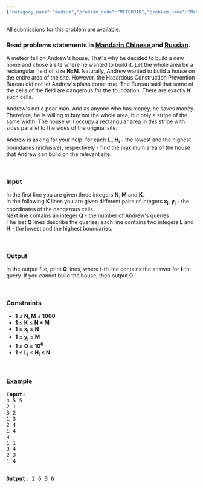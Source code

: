 ```yaml
---
{"category_name":"medium","problem_code":"METEORAK","problem_name":"Meteor","languages_supported":{"0":"ADA","1":"ASM","2":"BASH","3":"BF","4":"C","5":"C99 strict","6":"CAML","7":"CLOJ","8":"CLPS","9":"CPP 4.3.2","10":"CPP 4.9.2","11":"CPP14","12":"CS2","13":"D","14":"ERL","15":"FORT","16":"FS","17":"GO","18":"HASK","19":"ICK","20":"ICON","21":"JAVA","22":"JS","23":"LISP clisp","24":"LISP sbcl","25":"LUA","26":"NEM","27":"NICE","28":"NODEJS","29":"PAS fpc","30":"PAS gpc","31":"PERL","32":"PERL6","33":"PHP","34":"PIKE","35":"PRLG","36":"PYTH","37":"PYTH 3.4","38":"RUBY","39":"SCALA","40":"SCM guile","41":"SCM qobi","42":"ST","43":"TCL","44":"TEXT","45":"WSPC"},"max_timelimit":1,"source_sizelimit":50000,"problem_author":"Rubanenko","problem_tester":"white_king","date_added":"13-11-2013","tags":{"0":"Rubanenko","1":"dynamic","2":"jan14","3":"medium"},"editorial_url":"http://discuss.codechef.com/problems/METEORAK","time":{"view_start_date":1389605400,"submit_start_date":1389605400,"visible_start_date":1389605400,"end_date":1735669800},"layout":"problem"}
---
```

<span class="solution-visible-txt">All submissions for this problem are available.</span><h3> Read problems statements in <a target="_blank" href="http://www.codechef.com/download/translated/JAN14/mandarin/METEORAK.pdf">Mandarin Chinese </a> and <a target="_blank" href="http://www.codechef.com/download/translated/JAN14/russian/METEORAK.pdf">Russian</a>.</h3>
<p>A meteor fell on Andrew's house. That's why he decided to build a new home and chose a site where he wanted to build it. Let the whole area be a rectangular field of size <b>N</b>x<b>M</b>. Naturally, Andrew wanted to build a house on the entire area of the site. However, the Hazardous Construction Prevention Bureau did not let Andrew's plans come true. The Bureau said that some of the cells of the field are dangerous for the foundation. There are exactly <b>K</b> such cells. </p>
<p>Andrew's not a poor man. And as anyone who has money, he saves money. Therefore, he is willing to buy not the whole area, but only a stripe of the same width. The house will occupy a rectangular area in this stripe with sides parallel to the sides of the original site.</p>
<p>Andrew is asking for your help: for each <b>L<sub>i</sub></b>, <b>H<sub>i</sub></b>  - the lowest and the highest boundaries (inclusive), respectively - find the maximum area of ​​the house that Andrew can build on the relevant site.</p>
<p> </p>
<h3>Input</h3>

<p>In the first line you are given three integers <b>N</b>, <b>M</b> and <b>K</b>.<br />
In the following <b>K</b> lines you are given different pairs of integers <b>x<sub>i</sub></b>, <b>y<sub>i</sub></b> - the coordinates of the dangerous cells.<br />
Next line contains an integer <b>Q</b> - the number of Andrew's queries<br />
The last <b>Q</b> lines describe the queries: each line contains two integers <b>L</b> and <b>H</b> - the lowest and the highest boundaries.</p>
<p> </p>
<h3>Output</h3>
<p>In the output file, print <b>Q</b> lines, where i-th line contains the answer for <b>i</b>-th query. If you cannot build the house, then output <b>0</b>.</p>
<p> </p>
<h3>Constraints</h3>
<ul>
<li><b>1</b> ≤ <b>N, M</b> ≤ <b>1000</b></li>
<li><b>1</b> ≤ <b>K</b> ≤ <b>N * M</b></li>
<li><b>1</b> ≤ <b>x<sub>i</sub></b> ≤ <b>N</b></li>
<li><b>1</b> ≤ <b>y<sub>i</sub></b> ≤ <b>M</b></li>
<li><b>1</b> ≤ <b>Q</b> ≤ <b>10<sup>6</sup></b></li>
<li><b>1</b> ≤ <b>L<sub>i</sub></b> ≤  <b>H<sub>i</sub> ≤ <b>N</b></b></li>
</ul>
<p> </p>
<h3>Example</h3>
<pre><b>Input:</b>
4 5 5
2 1
3 2
1 3
2 4
1 4
4
1 1
3 4
2 3
1 4

<b>Output:</b>
2
6
3
6
</pre>